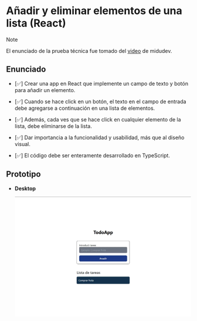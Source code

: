 # Añadir y eliminar elementos de una lista (React)

> [!NOTE]
> El enunciado de la prueba técnica fue tomado del [video](https://www.youtube.com/watch?v=JW_x-Tq5Vt0&t=3547s) de midudev.

## Enunciado

- [✅] Crear una app en React que implemente un campo de texto y botón para añadir un elemento.

- [✅] Cuando se hace click en un botón, el texto en el campo de entrada debe agregarse a continuación en una lista de elementos.

- [✅] Además, cada ves que se hace click en cualquier elemento de la lista, debe eliminarse de la lista.

- [✅] Dar importancia a la funcionalidad y usabilidad, más que al diseño visual.

- [✅] El código debe ser enteramente desarrollado en TypeScript.

## Prototipo

- **Desktop**

  ![desktop-prototype](./public/desktop-prototype.webp)
